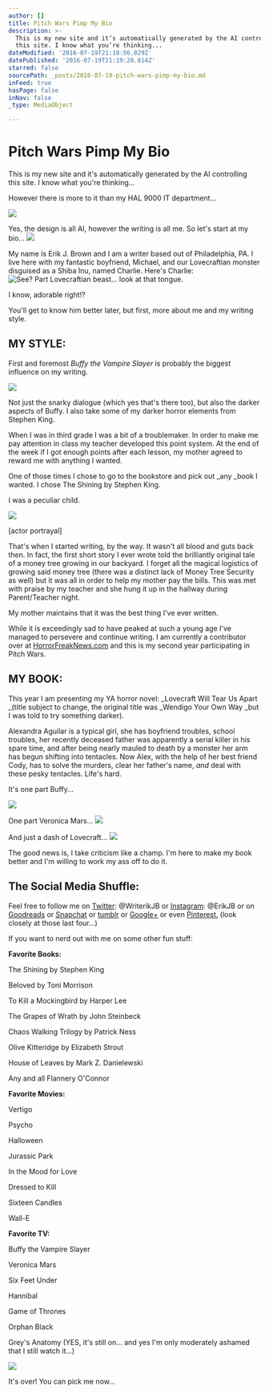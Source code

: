 ```yaml
---
author: []
title: Pitch Wars Pimp My Bio
description: >-
  This is my new site and it’s automatically generated by the AI controlling
  this site. I know what you’re thinking...
dateModified: '2016-07-19T21:18:56.029Z'
datePublished: '2016-07-19T21:19:28.814Z'
starred: false
sourcePath: _posts/2016-07-19-pitch-wars-pimp-my-bio.md
inFeed: true
hasPage: false
inNav: false
_type: MediaObject

---
```

# Pitch Wars Pimp My Bio

This is my new site and it's automatically generated by the AI controlling this site. I know what you're thinking...

However there is more to it than my HAL 9000 IT department...

<article style=""><img src="https://s3-us-west-2.amazonaws.com/the-grid-img/p/cb55409f36c069effcf94cee8f37e2eb6d089aa8.gif" /></article>

Yes, the design is all AI, however the writing is all me. So let's start at my bio...
![](https://the-grid-user-content.s3-us-west-2.amazonaws.com/41a9f408-6b76-4e5d-b244-783b3b19dde7.gif)

My name is Erik J. Brown and I am a writer based out of Philadelphia, PA. I live here with my fantastic boyfriend, Michael, and our Lovecraftian monster disguised as a Shiba Inu, named Charlie. Here's Charlie:
![See? Part Lovecraftian beast... look at that tongue.](https://the-grid-user-content.s3-us-west-2.amazonaws.com/18a1df12-c88e-42be-8f1b-2e3c74d2920b.jpg)

I know, adorable right!?

You'll get to know him better later, but first, more about me and my writing style.

## MY STYLE:

First and foremost _Buffy the Vampire Slayer_ is probably the biggest influence on my writing.

<article style=""><img src="https://s3-us-west-2.amazonaws.com/the-grid-img/p/0c4b4d1fbca40fe8c7694901ec68cdd4d944fa3a.gif" /></article>

Not just the snarky dialogue (which yes that's there too), but also the darker aspects of Buffy. I also take some of my darker horror elements from Stephen King.

When I was in third grade I was a bit of a troublemaker. In order to make me pay attention in class my teacher developed this point system. At the end of the week if I got enough points after each lesson, my mother agreed to reward me with anything I wanted.

One of those times I chose to go to the bookstore and pick out _any _book I wanted. I chose The Shining by Stephen King.

I was a peculiar child.

<article style=""><img src="https://s3-us-west-2.amazonaws.com/the-grid-img/p/d1b62de2852c06cd05b0c52e5ccf5fe696d019bd.gif" /><p>[actor portrayal]</p></article>

That's when I started writing, by the way. It wasn't all blood and guts back then. In fact, the first short story I ever wrote told the brilliantly original tale of a money tree growing in our backyard. I forget all the magical logistics of growing said money tree (there was a distinct lack of Money Tree Security as well) but it was all in order to help my mother pay the bills. This was met with praise by my teacher and she hung it up in the hallway during Parent/Teacher night.

My mother maintains that it was the best thing I've ever written.

While it is exceedingly sad to have peaked at such a young age I've managed to persevere and continue writing. I am currently a contributor over at [HorrorFreakNews.com][0] and this is my second year participating in Pitch Wars.

## MY BOOK:

This year I am presenting my YA horror novel: _Lovecraft Will Tear Us Apart _(title subject to change, the original title was _Wendigo Your Own Way _but I was told to try something darker).

Alexandra Aguilar is a typical girl, she has boyfriend troubles, school troubles, her recently deceased father was apparently a serial killer in his spare time, and after being nearly mauled to death by a monster her arm has begun shifting into tentacles. Now Alex, with the help of her best friend Cody, has to solve the murders, clear her father's name, _and_ deal with these pesky tentacles. Life's hard.

It's one part Buffy...

<article style=""><img src="https://s3-us-west-2.amazonaws.com/the-grid-img/p/acb229f1d589e21ccf03a10f34e92a31da00ad3e.gif" /></article>

One part Veronica Mars...
![](https://the-grid-user-content.s3-us-west-2.amazonaws.com/3ef14953-a02c-4f6b-8096-5225eb4527f1.gif)

And just a dash of Lovecraft...
![](https://the-grid-user-content.s3-us-west-2.amazonaws.com/dd09cefe-f477-4edd-aa4b-4b15141e96b7.gif)

The good news is, I take criticism like a champ. I'm here to make my book better and I'm willing to work my ass off to do it.

## **The Social Media Shuffle:**

Feel free to follow me on [Twitter][1]: @WriterikJB or [Instagram][2]: @ErikJB or on [Goodreads][3] or [Snapchat][4] or [tumblr][5] or [Google+][6] or even [Pinterest.][7] (look closely at those last four...)

If you want to nerd out with me on some other fun stuff:

**Favorite Books:**

The Shining by Stephen King

Beloved by Toni Morrison

To Kill a Mockingbird by Harper Lee

The Grapes of Wrath by John Steinbeck

Chaos Walking Trilogy by Patrick Ness

Olive Kitteridge by Elizabeth Strout

House of Leaves by Mark Z. Danielewski

Any and all Flannery O'Connor

**Favorite Movies:**

Vertigo

Psycho

Halloween

Jurassic Park

In the Mood for Love

Dressed to Kill

Sixteen Candles

Wall-E

**Favorite TV:**

Buffy the Vampire Slayer

Veronica Mars

Six Feet Under

Hannibal

Game of Thrones

Orphan Black

Grey's Anatomy (YES, it's still on... and yes I'm only moderately ashamed that I still watch it...)

<article style=""><img src="https://s3-us-west-2.amazonaws.com/the-grid-img/p/4978ca518de421d2f45e9fc39d5ce1ea99ea489a.gif" /><p>It's over! You can pick me now...</p></article>



[0]: http://horrorfreaknews.com/author/hfncontributorbrown
[1]: https://twitter.com/WriterikJB
[2]: https://www.instagram.com/erikjb/
[3]: https://www.goodreads.com/user/show/22960845-erik-brown
[4]: http://scoopempire.com/wp-content/uploads/2016/05/snapchat.gif
[5]: http://i.imgur.com/cocvp.gif
[6]: http://vignette3.wikia.nocookie.net/degrassi/images/2/24/Phoebe_stop_the_madness.gif/revision/latest?cb=20140201070335
[7]: https://www.google.com/search?q=i+don't+know+what+pinterest+is+gif&source=lnms&tbm=isch&sa=X&ved=0ahUKEwi09t_EuIDOAhUM7yYKHRcWDCAQ_AUICCgB&biw=1366&bih=643#tbm=isch&q=i+don%27t+have+pinterest+gif